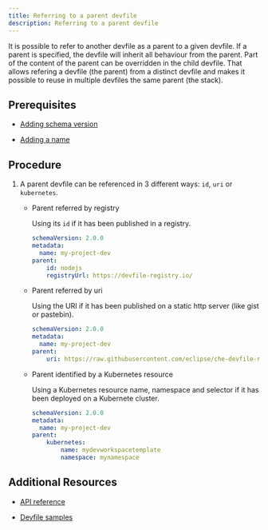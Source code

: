 ```yaml
---
title: Referring to a parent devfile
description: Referring to a parent devfile
---
```


It is possible to refer to another devfile as a parent to a given
devfile. If a parent is specified, the devfile will inherit all
behaviour from the parent. Part of the content of the parent can be
overridden in the child devfile. That allows refering a devfile (the
parent) from a distinct devfile and makes it possible to reuse in
multiple devfiles the same parent (the stack).

## Prerequisites

- [Adding schema version](./adding-schema-version)

- [Adding a name](./adding-a-name)

## Procedure

1. A parent devfile can be referenced in 3 different ways: `id`, `uri`
    or `kubernetes`.

    - Parent referred by registry

        Using its `id` if it has been published in a registry.

        ```yaml {% filename="devfile.yaml" %}
        schemaVersion: 2.0.0
        metadata:
          name: my-project-dev
        parent:
            id: nodejs
            registryUrl: https://devfile-registry.io/
        ```

    - Parent referred by uri
  
        Using the URI if it has been published on a static http server (like
        gist or pastebin).

        ```yaml {% filename="devfile.yaml" %}
        schemaVersion: 2.0.0
        metadata:
          name: my-project-dev
        parent:
            uri: https://raw.githubusercontent.com/eclipse/che-devfile-registry/master/devfiles/nodejs/devfile.yaml
        ```

    - Parent identified by a Kubernetes resource
  
        Using a Kubernetes resource name, namespace and selector if it has
        been deployed on a Kubernete cluster.

        ```yaml {% filename="devfile.yaml" %}
        schemaVersion: 2.0.0
        metadata:
          name: my-project-dev
        parent:
            kubernetes:
                name: mydevworkspacetemplate
                namespace: mynamespace
        ```

## Additional Resources

- [API reference](./devfile-schema)

- [Devfile samples](./devfile-samples)
